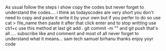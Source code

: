 As usual follow the steps i show copy the codes but never forget to understand the codes....
i think as todayscodes are very short you don't need to copy and paste it write it by your own but if you perfer to do so 
use cat > file_name then paste it after that click enter and to stop writting use ctrl+c use this method at last git add .
git commit -m "" and git push that's all ....
subscribe 
like and comment
and most of all never forget to understand what it means...
sam tech samuel birhanu
thanks enjoy yoyr code
